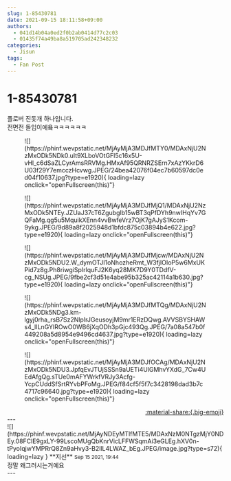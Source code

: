 ```yaml
---
slug: 1-85430781
date: 2021-09-15 18:11:58+09:00
authors:
  - 041d14b04a0ed2f0b2ab0414d77c2c03
  - 01435f74a49ba8a519705ad242348232
categories:
  - Jisun
tags:
  - Fan Post
---
```


# 1-85430781

<div class="post-container" markdown="1">
<div class="content-container md-sidebar__scrollwrap" markdown="1">

플로버 진돗개 하나입니다.<br>전면전 돌입이에욬ㅋㅋㅋㅋㅋㅋ
<figure markdown="1">
![](https://phinf.wevpstatic.net/MjAyMjA3MDJfMTY0/MDAxNjU2NzMxODk5NDk0.uIt9XLboVOtGFl5c16x5U-vHl_c6dSaZLCyrAmsRRVMg.HMxAf95QRNRZSErn7xAzYKkrD6U03f29Y7emcczHcvwg.JPEG/24bea42076f04ec7b60597dc0ed04f10637.jpg?type=e1920){ loading=lazy onclick="openFullscreen(this)"}
</figure>

<figure markdown="1">
![](https://phinf.wevpstatic.net/MjAyMjA3MDJfMjQ1/MDAxNjU2NzMxODk5NTEy.JZUaJ37cT6Zgubglb15wBT3qPfDYh9nwIHqYv7GQFaMg.qg5u5MquikXEnn4vvBwfeVrz7OjK7gAJyS1Kcom-9ykg.JPEG/9d89a8f2025948d1bfdc875c03894b4e622.jpg?type=e1920){ loading=lazy onclick="openFullscreen(this)"}
</figure>

<figure markdown="1">
![](https://phinf.wevpstatic.net/MjAyMjA3MDJfMjcw/MDAxNjU2NzMxODk5NDU2.W_dymOTJI1oNhozheRmt_W3fjIOIoP5w6MxUKPid7z8g.Ph8riwgiSpIrlquFJ2K6yq28MK7D9Y0TDdfV-cg_NSUg.JPEG/9fbe2cf3d51e4abe95b325ac42114a1b630.jpg?type=e1920){ loading=lazy onclick="openFullscreen(this)"}
</figure>

<figure markdown="1">
![](https://phinf.wevpstatic.net/MjAyMjA3MDJfMTQg/MDAxNjU2NzMxODk5NDg3.km-lgyj0rha_rsB7Sz2NlpIrJGeusoyjM9mr1ERzDQwg.AVVSBYSHAWs4_lILnGYIROwO0WB6jXqODh3pGjc493Qg.JPEG/7a08a547b0f449208a5d8954e9496cd4637.jpg?type=e1920){ loading=lazy onclick="openFullscreen(this)"}
</figure>

<figure markdown="1">
![](https://phinf.wevpstatic.net/MjAyMjA3MDJfOCAg/MDAxNjU2NzMxODk5NDU3.JpfqEvJTUjSSSn9aUETi4UlGMhvYXdG_7Cw4UEdAfgQg.sTUe0mAFYWrkfVRJy3Acfg-YcpCUddSfSrtRYvbPFoMg.JPEG/f84cf5f5f7c3428198dad3b7c4717c96640.jpg?type=e1920){ loading=lazy onclick="openFullscreen(this)"}
</figure>


</div>
</div>

<div style="text-align: right;" markdown="1">
<a href="https://weverse.io/fromis9/fanpost/1-85430781" style="text-align: right;">:material-share:{.big-emoji}</a>
</div>
---

<div class="comments-container md-sidebar__scrollwrap" markdown="1">
<div class="comment" markdown="1">
<div class='id-container' markdown="1">
![](https://phinf.wevpstatic.net/MjAyNDEyMTlfMTE5/MDAxNzM0NTgzMjY0NDEy.08FClE9gxLY-99LscoMUgQbKnrVicLFFWSqmAi3eGLEg.hXV0n-tPyoIqjwYMPRrQ8Zn9aHvy3-B2llL4LWAZ_bEg.JPEG/image.jpg?type=s72){ loading=lazy }
**<span class="artist">지선</span>** <small>Sep 15 2021, 19:44</small><br>
</div>
<div class='comment-body' markdown="1">
정말 왜그러시는거예요
</div>
</div>
</div>
---
